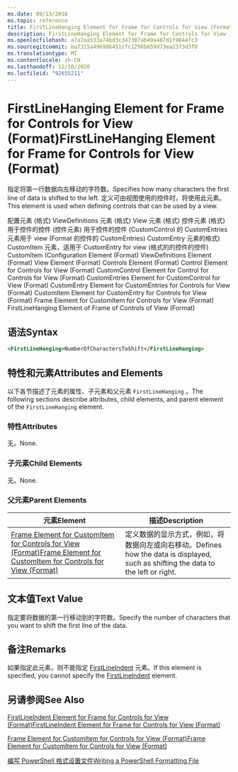 ```yaml
---
ms.date: 09/13/2016
ms.topic: reference
title: FirstLineHanging Element for Frame for Controls for View (Format)
description: FirstLineHanging Element for Frame for Controls for View (Format)
ms.openlocfilehash: a7a2aa533a74bd3c347307ab49a467d1f9844fc3
ms.sourcegitcommit: ba7315a496986451cfc1296b659d73ea2373d3f0
ms.translationtype: MT
ms.contentlocale: zh-CN
ms.lasthandoff: 12/10/2020
ms.locfileid: "92655211"
---
```

# <a name="firstlinehanging-element-for-frame-for-controls-for-view-format"></a><span data-ttu-id="dcd07-103">FirstLineHanging Element for Frame for Controls for View (Format)</span><span class="sxs-lookup"><span data-stu-id="dcd07-103">FirstLineHanging Element for Frame for Controls for View (Format)</span></span>

<span data-ttu-id="dcd07-104">指定将第一行数据向左移动的字符数。</span><span class="sxs-lookup"><span data-stu-id="dcd07-104">Specifies how many characters the first line of data is shifted to the left.</span></span> <span data-ttu-id="dcd07-105">定义可由视图使用的控件时，将使用此元素。</span><span class="sxs-lookup"><span data-stu-id="dcd07-105">This element is used when defining controls that can be used by a view.</span></span>

<span data-ttu-id="dcd07-106">配置元素 (格式) ViewDefinitions 元素 (格式) View 元素 (格式) 控件元素 (格式) 用于控件的控件 (控件元素) 用于控件的控件 (CustomControl 的 CustomEntries 元素用于 view (Format 的控件的 CustomEntries) CustomEntry 元素的格式) CustomItem 元素，适用于 CustomEntry for view (格式的的控件的控件) CustomItem (</span><span class="sxs-lookup"><span data-stu-id="dcd07-106">Configuration Element (Format) ViewDefinitions Element (Format) View Element (Format) Controls Element (Format) Control Element for Controls for View (Format) CustomControl Element for Control for Controls for View (Format) CustomEntries Element for CustomControl for View (Format) CustomEntry Element for CustomEntries for Controls for View (Format) CustomItem Element for CustomEntry for Controls for View (Format) Frame Element for CustomItem for Controls for View (Format) FirstLineHanging Element of Frame of Controls of View (Format)</span></span>

## <a name="syntax"></a><span data-ttu-id="dcd07-107">语法</span><span class="sxs-lookup"><span data-stu-id="dcd07-107">Syntax</span></span>

```xml
<FirstLineHanging>NumberOfCharactersToShift</FirstLineHanging>
```

## <a name="attributes-and-elements"></a><span data-ttu-id="dcd07-108">特性和元素</span><span class="sxs-lookup"><span data-stu-id="dcd07-108">Attributes and Elements</span></span>

<span data-ttu-id="dcd07-109">以下各节描述了元素的属性、子元素和父元素 `FirstLineHanging` 。</span><span class="sxs-lookup"><span data-stu-id="dcd07-109">The following sections describe attributes, child elements, and parent element of the `FirstLineHanging` element.</span></span>

### <a name="attributes"></a><span data-ttu-id="dcd07-110">特性</span><span class="sxs-lookup"><span data-stu-id="dcd07-110">Attributes</span></span>

<span data-ttu-id="dcd07-111">无。</span><span class="sxs-lookup"><span data-stu-id="dcd07-111">None.</span></span>

### <a name="child-elements"></a><span data-ttu-id="dcd07-112">子元素</span><span class="sxs-lookup"><span data-stu-id="dcd07-112">Child Elements</span></span>

<span data-ttu-id="dcd07-113">无。</span><span class="sxs-lookup"><span data-stu-id="dcd07-113">None.</span></span>

### <a name="parent-elements"></a><span data-ttu-id="dcd07-114">父元素</span><span class="sxs-lookup"><span data-stu-id="dcd07-114">Parent Elements</span></span>

|<span data-ttu-id="dcd07-115">元素</span><span class="sxs-lookup"><span data-stu-id="dcd07-115">Element</span></span>|<span data-ttu-id="dcd07-116">描述</span><span class="sxs-lookup"><span data-stu-id="dcd07-116">Description</span></span>|
|-------------|-----------------|
|[<span data-ttu-id="dcd07-117">Frame Element for CustomItem for Controls for View (Format)</span><span class="sxs-lookup"><span data-stu-id="dcd07-117">Frame Element for CustomItem for Controls for View (Format)</span></span>](./frame-element-for-customitem-for-controls-for-view-format.md)|<span data-ttu-id="dcd07-118">定义数据的显示方式，例如，将数据向左或向右移动。</span><span class="sxs-lookup"><span data-stu-id="dcd07-118">Defines how the data is displayed, such as shifting the data to the left or right.</span></span>|

## <a name="text-value"></a><span data-ttu-id="dcd07-119">文本值</span><span class="sxs-lookup"><span data-stu-id="dcd07-119">Text Value</span></span>

<span data-ttu-id="dcd07-120">指定要将数据的第一行移动到的字符数。</span><span class="sxs-lookup"><span data-stu-id="dcd07-120">Specify the number of characters that you want to shift the first line of the data.</span></span>

## <a name="remarks"></a><span data-ttu-id="dcd07-121">备注</span><span class="sxs-lookup"><span data-stu-id="dcd07-121">Remarks</span></span>

<span data-ttu-id="dcd07-122">如果指定此元素，则不能指定 [FirstLineIndent](./firstlineindent-element-for-frame-for-controls-for-view-format.md) 元素。</span><span class="sxs-lookup"><span data-stu-id="dcd07-122">If this element is specified, you cannot specify the [FirstLineIndent](./firstlineindent-element-for-frame-for-controls-for-view-format.md) element.</span></span>

## <a name="see-also"></a><span data-ttu-id="dcd07-123">另请参阅</span><span class="sxs-lookup"><span data-stu-id="dcd07-123">See Also</span></span>

[<span data-ttu-id="dcd07-124">FirstLineIndent Element for Frame for Controls for View (Format)</span><span class="sxs-lookup"><span data-stu-id="dcd07-124">FirstLineIndent Element for Frame for Controls for View (Format)</span></span>](./firstlineindent-element-for-frame-for-controls-for-view-format.md)

[<span data-ttu-id="dcd07-125">Frame Element for CustomItem for Controls for View (Format)</span><span class="sxs-lookup"><span data-stu-id="dcd07-125">Frame Element for CustomItem for Controls for View (Format)</span></span>](./frame-element-for-customitem-for-controls-for-view-format.md)

[<span data-ttu-id="dcd07-126">编写 PowerShell 格式设置文件</span><span class="sxs-lookup"><span data-stu-id="dcd07-126">Writing a PowerShell Formatting File</span></span>](./writing-a-powershell-formatting-file.md)
